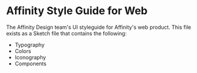 # Affinity Style Guide for Web

The Affinity Design team's UI styleguide for Affinity's web product. This file exists as a Sketch file that contains the following: 

- Typography
- Colors
- Iconography
- Components

